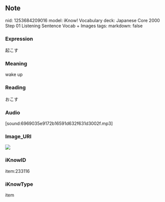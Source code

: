 ## Note
nid: 1253684209016
model: iKnow! Vocabulary
deck: Japanese Core 2000 Step 01 Listening Sentence Vocab + Images
tags: 
markdown: false

### Expression
起こす

### Meaning
wake up

### Reading
おこす

### Audio
[sound:6969035e9172b16591d632f631d3002f.mp3]

### Image_URI
<!DOCTYPE html>
<title></title>
<img src="9a319904342c451e7c5183ca117a1c0f.jpg">



### iKnowID
item:233116

### iKnowType
item
